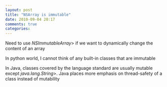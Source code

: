 ```yaml
---
layout: post
title: "NSArray is immutable"
date: 2010-09-04 20:17
comments: true
categories: 
---
```


Need to use *NSImmutableArray*> if we want to dynamically change the content of an array


In python world, I cannot think of any built-in classes that are immutable


In Java, classes covered by the language standard are usually mutable except *java.lang.String*>. Java places more emphasis on thread-safety of a class instead of mutability

